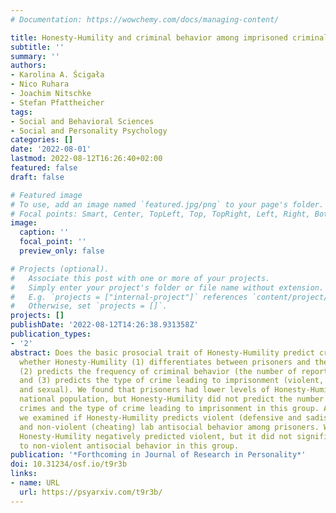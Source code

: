 ```yaml
---
# Documentation: https://wowchemy.com/docs/managing-content/

title: Honesty-Humility and criminal behavior among imprisoned criminal offenders
subtitle: ''
summary: ''
authors:
- Karolina A. Ścigała
- Nico Ruhara
- Joachim Nitschke
- Stefan Pfattheicher
tags:
- Social and Behavioral Sciences
- Social and Personality Psychology
categories: []
date: '2022-08-01'
lastmod: 2022-08-12T16:26:40+02:00
featured: false
draft: false

# Featured image
# To use, add an image named `featured.jpg/png` to your page's folder.
# Focal points: Smart, Center, TopLeft, Top, TopRight, Left, Right, BottomLeft, Bottom, BottomRight.
image:
  caption: ''
  focal_point: ''
  preview_only: false

# Projects (optional).
#   Associate this post with one or more of your projects.
#   Simply enter your project's folder or file name without extension.
#   E.g. `projects = ["internal-project"]` references `content/project/deep-learning/index.md`.
#   Otherwise, set `projects = []`.
projects: []
publishDate: '2022-08-12T14:26:38.931358Z'
publication_types:
- '2'
abstract: Does the basic prosocial trait of Honesty-Humility predict crime? We test
  whether Honesty-Humility (1) differentiates between prisoners and the national population,
  (2) predicts the frequency of criminal behavior (the number of reported crimes),
  and (3) predicts the type of crime leading to imprisonment (violent, non-violent,
  and sexual). We found that prisoners had lower levels of Honesty-Humility than the
  national population, but Honesty-Humility did not predict the number of reported
  crimes and the type of crime leading to imprisonment in this group. Additionally,
  we examined if Honesty-Humility predicts violent (defensive and sadistic aggression)
  and non-violent (cheating) lab antisocial behavior among prisoners. We found that
  Honesty-Humility negatively predicted violent, but it did not significantly relate
  to non-violent antisocial behavior in this group.
publication: '*Forthcoming in Journal of Research in Personality*'
doi: 10.31234/osf.io/t9r3b
links:
- name: URL
  url: https://psyarxiv.com/t9r3b/
---
```

